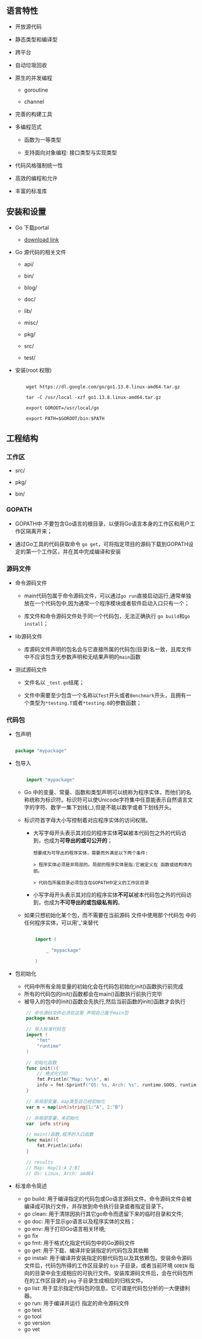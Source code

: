 ## 语言特性

* 开放源代码

* 静态类型和编译型

* 跨平台

* 自动垃圾回收

* 原生的并发编程

    - goroutine

    - channel

* 完善的构建工具

* 多编程范式

    - 函数为一等类型

    - 支持面向对象编程: 接口类型与实现类型

* 代码风格强制统一性

* 高效的编程和允许

* 丰富的标准库

## 安装和设置

* Go 下载portal

    - [download link](https://golang.org/dl)

* Go 源代码的相关文件

    - api/

    - bin/

    - blog/

    - doc/

    - lib/

    - misc/

    - pkg/

    - src/

    - test/

* 安装(root 权限)

    ```shell

        wget https://dl.google.com/go/go1.13.8.linux-amd64.tar.gz

        tar -C /usr/local -xzf go1.13.8.linux-amd64.tar.gz

        export GOROOT=/usr/local/go

        export PATH=$GOROOT/bin:$PATH

    ```

## 工程结构

### 工作区

* src/

* pkg/

* bin/

### GOPATH

* GOPATH中 不要包含Go语言的根目录，以便将Go语言本身的工作区和用户工作区隔离开来；

* 通过Go工具的代码获取命令 `go get`，可将指定项目的源码下载到GOPATH设定的第一个工作区，并在其中完成编译和安装

### 源码文件

  * 命令源码文件

    - main代码包属于命令源码文件，可以通过`go run`直接启动运行,通常单独放在一个代码包中,因为通常一个程序模块或者软件启动入口只有一个；

    - 库文件和命令源码文件处于同一个代码包，无法正确执行 `go build`和`go install`；

  * lib源码文件

    - 库源码文件声明的包名会与它直接所属的代码包(目录)名一致，且库文件中不应该包含无参数声明和无结果声明的`main`函数

  * 测试源码文件

    - 文件名以 `_test.go`结尾；

    - 文件中需要至少包含一个名称以`Test`开头或者`Benchmark`开头，且拥有一个类型为`*testing.T`或者`*testing.B`的参数函数；

 ### 代码包

  * 包声明

    ```go

    package "mypackage"

    ```

  * 包导入

    ```go

        import "mypackage"

    ```

    * Go 中的变量、常量、函数和类型声明可以统称为程序实体，而他们的名称统称为标识符。标识符可以使Unicode字符集中任意能表示自然语言文字的字符、数字一集下划线(_),但是不能以数字或者下划线开头。

    * 标识符首字母大小写控制着对应程序实体的访问权限。

      - 大写字母开头表示其对应的程序实体**可以**被本代码包之外的代码访到，也成为**可导出的或可公开的**；

            想要成为可导出的程序实体，需要而外满足以下两个条件:

            > 程序实体必须是非局部的。局部的程序实体是指:它被定义在 函数或结构体内部。

            > 代码包所属目录必须包含在GOPATH中定义的工作区目录

      - 小写字母开头表示其对应的程序实体**不可以**被本代码包之外的代码访到，也成为**不可导出的或包级私有的**。

    * 如果只想初始化某个包，而不需要在当前源码 文件中使用那个代码包 中的任何程序实体，可以用'_'来替代

        ```go

            import (

                _ "mypackage"

            )
        ```
  * 包初始化
    - 代码中所有全局变量的初始化会在代码包初始化init()函数执行前完成
    - 所有的代码包的init()函数都会在main()函数执行前执行完毕
    - 被导入的包中的init()函数会先执行,然后当前函数的init()函数才会执行

    ```go
        // 命令源码文件必须在这里 声明自己属于main包
        package main

        // 导入标准代码包
        import (
            "fmt"
            "runtime"
        )

        // 初始化函数
        func init(){
            // 格式化打印
            fmt.Println("Map: %v\n", m)
            info = fmt.Sprintf("OS: %s, Arch: %s", runtime.GOOS, runtime.GOARCH)
        }

        // 非局部变量，map类型且已经初始化
        var m = map[int]string{1:"A", 2:"B"}

        // 非局部变量，未初始化
        var  info string

        // main()函数,程序的入口函数
        func main(){
            fmt.Println(info)
        }

        // results
        // Map: map[1:A 2:B]
        // OS: Linux, Arch: amd64
    ```
  * 标准命令简述
    - go build: 用于编译指定的代码包或Go语言源码文件。命令源码文件会被编译成可执行文件，并存放到命令执行目录或者指定目录下。
    - go clean: 用于清除因执行其它go命令而遗留下来的临时目录和文件;
    - go doc: 用于显示go语言以及程序实体的文档；
    - go env: 用于打印Go语言相关环境;
    - go fix
    - go fmt: 用于格式化指定代码包中的Go源码文件
    - go get: 用于下载、编译并安装指定的代码包及其依赖
    - go install: 用于编译并安装指定的额代码包以及其依赖包。安装命令源码文件后，代码包所得的工作区目录的 `bin` 子目录，或者当前环境 `GOBIN` 指向的目录中会生成相应的可执行文件。安装库源码文件后，会在代码包所在的工作区目录的 `pkg` 子目录生成相应的归档文件。
    - go list: 用于显示指定代码包的信息，它可谓是代码包分析的一大便捷利器。
    - go run: 用于编译并运行 指定的命令源码文件
    - go test
    - go tool
    - go version
    - go vet

